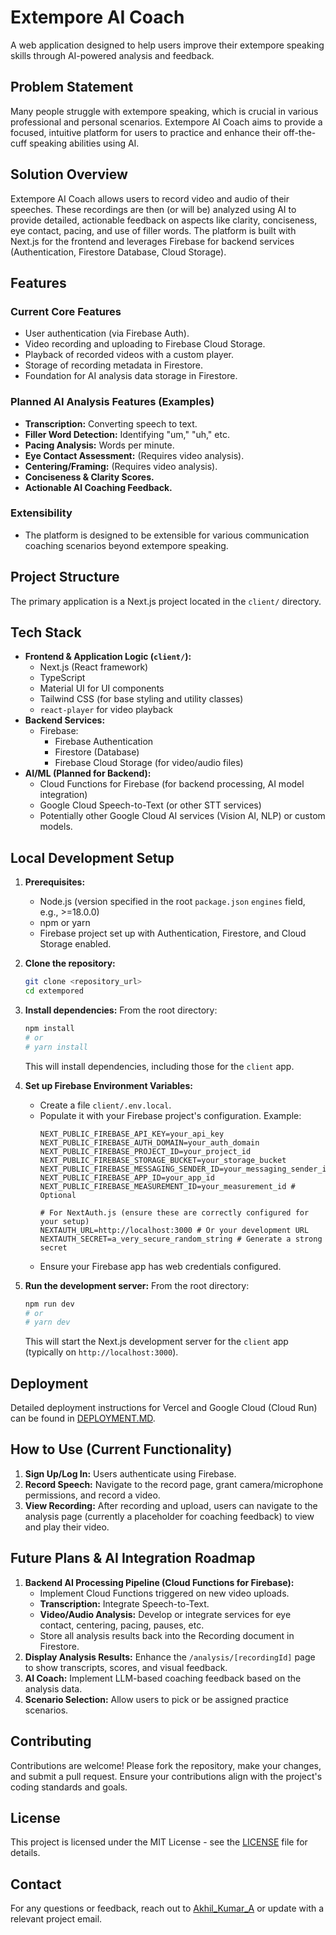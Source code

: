 # Extempore AI Coach

A web application designed to help users improve their extempore speaking skills through AI-powered analysis and feedback.

## Problem Statement

Many people struggle with extempore speaking, which is crucial in various professional and personal scenarios. Extempore AI Coach aims to provide a focused, intuitive platform for users to practice and enhance their off-the-cuff speaking abilities using AI.

## Solution Overview

Extempore AI Coach allows users to record video and audio of their speeches. These recordings are then (or will be) analyzed using AI to provide detailed, actionable feedback on aspects like clarity, conciseness, eye contact, pacing, and use of filler words. The platform is built with Next.js for the frontend and leverages Firebase for backend services (Authentication, Firestore Database, Cloud Storage).

## Features

### Current Core Features
- User authentication (via Firebase Auth).
- Video recording and uploading to Firebase Cloud Storage.
- Playback of recorded videos with a custom player.
- Storage of recording metadata in Firestore.
- Foundation for AI analysis data storage in Firestore.

### Planned AI Analysis Features (Examples)
- **Transcription:** Converting speech to text.
- **Filler Word Detection:** Identifying "um," "uh," etc.
- **Pacing Analysis:** Words per minute.
- **Eye Contact Assessment:** (Requires video analysis).
- **Centering/Framing:** (Requires video analysis).
- **Conciseness & Clarity Scores.**
- **Actionable AI Coaching Feedback.**

### Extensibility
- The platform is designed to be extensible for various communication coaching scenarios beyond extempore speaking.

## Project Structure

The primary application is a Next.js project located in the `client/` directory.

## Tech Stack

- **Frontend & Application Logic (`client/`):**
  - Next.js (React framework)
  - TypeScript
  - Material UI for UI components
  - Tailwind CSS (for base styling and utility classes)
  - `react-player` for video playback
- **Backend Services:**
  - Firebase:
    - Firebase Authentication
    - Firestore (Database)
    - Firebase Cloud Storage (for video/audio files)
- **AI/ML (Planned for Backend):**
  - Cloud Functions for Firebase (for backend processing, AI model integration)
  - Google Cloud Speech-to-Text (or other STT services)
  - Potentially other Google Cloud AI services (Vision AI, NLP) or custom models.

## Local Development Setup

1.  **Prerequisites:**
    - Node.js (version specified in the root `package.json` `engines` field, e.g., >=18.0.0)
    - npm or yarn
    - Firebase project set up with Authentication, Firestore, and Cloud Storage enabled.

2.  **Clone the repository:**
    ```bash
    git clone <repository_url>
    cd extempored
    ```

3.  **Install dependencies:**
    From the root directory:
    ```bash
    npm install 
    # or
    # yarn install
    ```
    This will install dependencies, including those for the `client` app.

4.  **Set up Firebase Environment Variables:**
    - Create a file `client/.env.local`.
    - Populate it with your Firebase project's configuration. Example:
      ```env
      NEXT_PUBLIC_FIREBASE_API_KEY=your_api_key
      NEXT_PUBLIC_FIREBASE_AUTH_DOMAIN=your_auth_domain
      NEXT_PUBLIC_FIREBASE_PROJECT_ID=your_project_id
      NEXT_PUBLIC_FIREBASE_STORAGE_BUCKET=your_storage_bucket
      NEXT_PUBLIC_FIREBASE_MESSAGING_SENDER_ID=your_messaging_sender_id
      NEXT_PUBLIC_FIREBASE_APP_ID=your_app_id
      NEXT_PUBLIC_FIREBASE_MEASUREMENT_ID=your_measurement_id # Optional

      # For NextAuth.js (ensure these are correctly configured for your setup)
      NEXTAUTH_URL=http://localhost:3000 # Or your development URL
      NEXTAUTH_SECRET=a_very_secure_random_string # Generate a strong secret
      ```
    - Ensure your Firebase app has web credentials configured.

5.  **Run the development server:**
    From the root directory:
    ```bash
    npm run dev
    # or
    # yarn dev 
    ```
    This will start the Next.js development server for the `client` app (typically on `http://localhost:3000`).

## Deployment

Detailed deployment instructions for Vercel and Google Cloud (Cloud Run) can be found in [DEPLOYMENT.MD](DEPLOYMENT.MD).

## How to Use (Current Functionality)

1.  **Sign Up/Log In:** Users authenticate using Firebase.
2.  **Record Speech:** Navigate to the record page, grant camera/microphone permissions, and record a video.
3.  **View Recording:** After recording and upload, users can navigate to the analysis page (currently a placeholder for coaching feedback) to view and play their video.

## Future Plans & AI Integration Roadmap

1.  **Backend AI Processing Pipeline (Cloud Functions for Firebase):**
    - Implement Cloud Functions triggered on new video uploads.
    - **Transcription:** Integrate Speech-to-Text.
    - **Video/Audio Analysis:** Develop or integrate services for eye contact, centering, pacing, pauses, etc.
    - Store all analysis results back into the Recording document in Firestore.
2.  **Display Analysis Results:** Enhance the `/analysis/[recordingId]` page to show transcripts, scores, and visual feedback.
3.  **AI Coach:** Implement LLM-based coaching feedback based on the analysis data.
4.  **Scenario Selection:** Allow users to pick or be assigned practice scenarios.

## Contributing

Contributions are welcome! Please fork the repository, make your changes, and submit a pull request. Ensure your contributions align with the project's coding standards and goals.

## License

This project is licensed under the MIT License - see the [LICENSE](LICENSE) file for details.

## Contact

For any questions or feedback, reach out to [Akhil_Kumar_A](https://x.com/Akhil_Kumar_A) or update with a relevant project email.